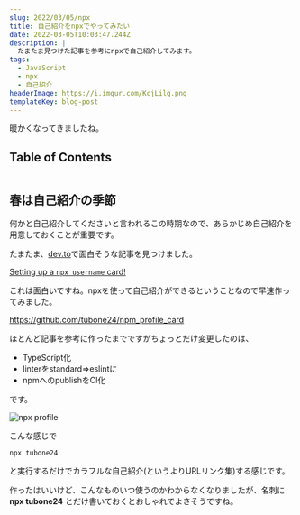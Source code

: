 ```yaml
---
slug: 2022/03/05/npx
title: 自己紹介をnpxでやってみたい
date: 2022-03-05T10:03:47.244Z
description: |
  たまたま見つけた記事を参考にnpxで自己紹介してみます。
tags:
  - JavaScript
  - npx
  - 自己紹介
headerImage: https://i.imgur.com/KcjLilg.png
templateKey: blog-post
---
```

暖かくなってきましたね。

## Table of Contents

```toc

```

## 春は自己紹介の季節

何かと自己紹介してくださいと言われるこの時期なので、あらかじめ自己紹介を用意しておくことが重要です。

たまたま、[dev.to](https://dev.to/)で面白そうな記事を見つけました。

[Setting up a `npx username` card!](https://dev.to/wuz/setting-up-a-npx-username-card-1pip)

これは面白いですね。npxを使って自己紹介ができるということなので早速作ってみました。

<https://github.com/tubone24/npm_profile_card>

ほとんど記事を参考に作ったまでですがちょっとだけ変更したのは、

- TypeScript化
- linterをstandard=>eslintに
- npmへのpublishをCI化

です。

![npx profile](https://i.imgur.com/KcjLilg.png)

こんな感じで

```
npx tubone24
```

と実行するだけでカラフルな自己紹介(というよりURLリンク集)する感じです。

作ったはいいけど、こんなものいつ使うのかわからなくなりましたが、名刺に **npx tubone24** とだけ書いておくとおしゃれでよさそうですね。


